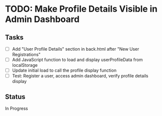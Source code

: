 # TODO: Make Profile Details Visible in Admin Dashboard

## Tasks
- [ ] Add "User Profile Details" section in back.html after "New User Registrations"
- [ ] Add JavaScript function to load and display userProfileData from localStorage
- [ ] Update initial load to call the profile display function
- [ ] Test: Register a user, access admin dashboard, verify profile details display

## Status
In Progress
